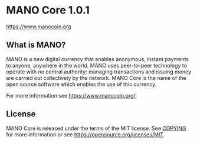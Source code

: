 MANO Core 1.0.1
===============================


https://www.manocoin.org


What is MANO?
----------------

MANO is a new digital currency that enables anonymous, instant
payments to anyone, anywhere in the world. MANO uses peer-to-peer technology
to operate with no central authority: managing transactions and issuing money
are carried out collectively by the network. MANO Core is the name of the open
source software which enables the use of this currency.

For more information see https://www.manocoin.org/.


License
-------

MANO Core is released under the terms of the MIT license. See [COPYING](COPYING) for more
information or see https://opensource.org/licenses/MIT.

